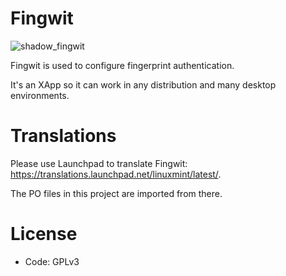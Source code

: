 # Fingwit

![shadow_fingwit](https://github.com/user-attachments/assets/7af684eb-8c78-4b3b-9e75-40e5730713c6)

Fingwit is used to configure fingerprint authentication.

It's an XApp so it can work in any distribution and many desktop environments.

# Translations

Please use Launchpad to translate Fingwit: https://translations.launchpad.net/linuxmint/latest/.

The PO files in this project are imported from there.

# License

- Code: GPLv3
